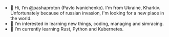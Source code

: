 - 👋 Hi, I’m @pashaproton (Pavlo Ivanichenko). I'm from Ukraine, Kharkiv. Unfortunately because of russian invasion, I'm looking for a new place in the world.
- 👀 I’m interested in learning new things, coding, managing and simracing.
- 🌱 I’m currently learning Rust, Python and Kubernetes.
<!-- 💞️ I’m looking to collaborate on projects which -->
<!-- 📫 How to reach me (twitter)[] -->

<!---
pashaproton/pashaproton is a ✨ special ✨ repository because its `README.md` (this file) appears on your GitHub profile.
You can click the Preview link to take a look at your changes.
--->
